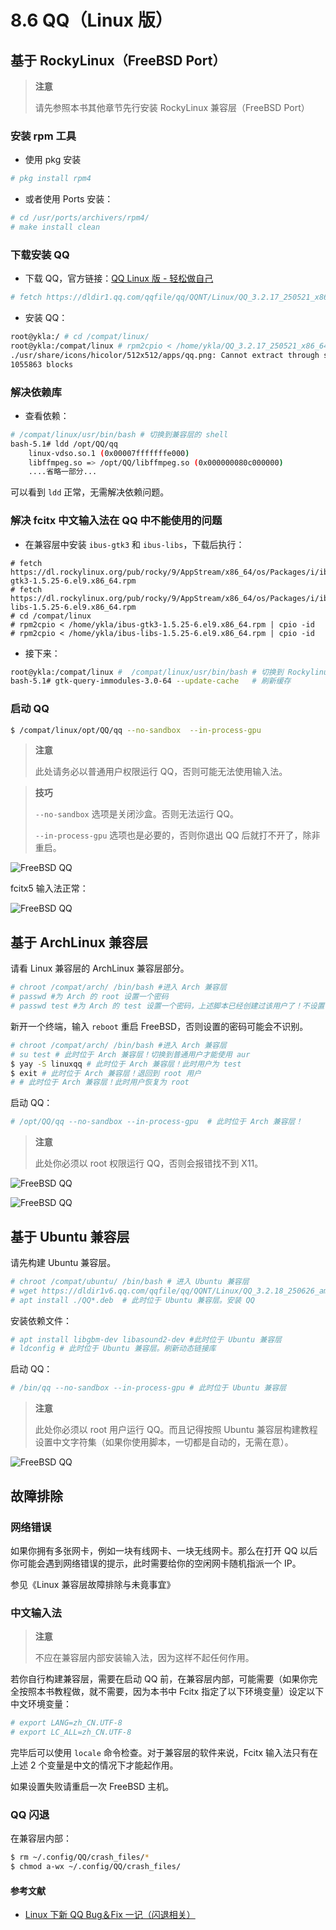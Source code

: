# 8.6 QQ（Linux 版）


## 基于 RockyLinux（FreeBSD Port）

>**注意**
>
>请先参照本书其他章节先行安装 RockyLinux 兼容层（FreeBSD Port）

### 安装 rpm 工具

- 使用 pkg 安装

```sh
# pkg install rpm4
```

- 或者使用 Ports 安装：

```sh
# cd /usr/ports/archivers/rpm4/ 
# make install clean
```

### 下载安装 QQ

- 下载 QQ，官方链接：[QQ Linux 版 - 轻松做自己](https://im.qq.com/linuxqq/index.shtml)

```sh
# fetch https://dldir1.qq.com/qqfile/qq/QQNT/Linux/QQ_3.2.17_250521_x86_64_01.rpm # 写作本文时链接如此，请自行获取最新链接
```

- 安装 QQ：

```sh
root@ykla:/ # cd /compat/linux/
root@ykla:/compat/linux # rpm2cpio < /home/ykla/QQ_3.2.17_250521_x86_64_01.rpm | cpio -id # 注意把 QQ 所在路径改成你自己的
./usr/share/icons/hicolor/512x512/apps/qq.png: Cannot extract through symlink usr/share/icons/hicolor/512x512/apps/qq.png
1055863 blocks
```

### 解决依赖库

- 查看依赖：

```sh
# /compat/linux/usr/bin/bash # 切换到兼容层的 shell
bash-5.1# ldd /opt/QQ/qq 
	linux-vdso.so.1 (0x00007fffffffe000)
	libffmpeg.so => /opt/QQ/libffmpeg.so (0x000000080c000000)
	....省略一部分...
```

可以看到 `ldd` 正常，无需解决依赖问题。

### 解决 fcitx 中文输入法在 QQ 中不能使用的问题

- 在兼容层中安装 `ibus-gtk3` 和 `ibus-libs`，下载后执行：

```
# fetch https://dl.rockylinux.org/pub/rocky/9/AppStream/x86_64/os/Packages/i/ibus-gtk3-1.5.25-6.el9.x86_64.rpm
# fetch https://dl.rockylinux.org/pub/rocky/9/AppStream/x86_64/os/Packages/i/ibus-libs-1.5.25-6.el9.x86_64.rpm
# cd /compat/linux 
# rpm2cpio < /home/ykla/ibus-gtk3-1.5.25-6.el9.x86_64.rpm | cpio -id
# rpm2cpio < /home/ykla/ibus-libs-1.5.25-6.el9.x86_64.rpm | cpio -id
```

- 接下来：

```sh
root@ykla:/compat/linux #  /compat/linux/usr/bin/bash # 切换到 Rockylinux 的 bash
bash-5.1# gtk-query-immodules-3.0-64 --update-cache   # 刷新缓存
```


### 启动 QQ

```sh
$ /compat/linux/opt/QQ/qq --no-sandbox  --in-process-gpu
```

>**注意**
>
>此处请务必以普通用户权限运行 QQ，否则可能无法使用输入法。

>**技巧**
>
>`--no-sandbox` 选项是关闭沙盒。否则无法运行 QQ。
>
>`--in-process-gpu` 选项也是必要的，否则你退出 QQ 后就打不开了，除非重启。

![FreeBSD QQ](../.gitbook/assets/rlqq.png)

fcitx5 输入法正常：

![FreeBSD QQ](../.gitbook/assets/rlqq2.png)

## 基于 ArchLinux 兼容层

请看 Linux 兼容层的 ArchLinux 兼容层部分。  

```sh
# chroot /compat/arch/ /bin/bash #进入 Arch 兼容层
# passwd #为 Arch 的 root 设置一个密码
# passwd test #为 Arch 的 test 设置一个密码，上述脚本已经创建过该用户了！不设置密码无法正常使用 aur。

```

新开一个终端，输入 `reboot` 重启 FreeBSD，否则设置的密码可能会不识别。

```sh
# chroot /compat/arch/ /bin/bash #进入 Arch 兼容层
# su test # 此时位于 Arch 兼容层！切换到普通用户才能使用 aur
$ yay -S linuxqq # 此时位于 Arch 兼容层！此时用户为 test
$ exit # 此时位于 Arch 兼容层！退回到 root 用户
# # 此时位于 Arch 兼容层！此时用户恢复为 root
```

启动 QQ：

```sh
# /opt/QQ/qq --no-sandbox --in-process-gpu  # 此时位于 Arch 兼容层！
```

>**注意**
>
>此处你必须以 root 权限运行 QQ，否则会报错找不到 X11。

![FreeBSD QQ](../.gitbook/assets/rlqq3.png)

![FreeBSD QQ](../.gitbook/assets/rlqq4.png)

## 基于 Ubuntu 兼容层

请先构建 Ubuntu 兼容层。

```sh
# chroot /compat/ubuntu/ /bin/bash # 进入 Ubuntu 兼容层
# wget https://dldir1v6.qq.com/qqfile/qq/QQNT/Linux/QQ_3.2.18_250626_amd64_01.deb # 此时位于 Ubuntu 兼容层。下载 QQ
# apt install ./QQ*.deb  # 此时位于 Ubuntu 兼容层。安装 QQ
```

安装依赖文件：

```sh
# apt install libgbm-dev libasound2-dev #此时位于 Ubuntu 兼容层
# ldconfig # 此时位于 Ubuntu 兼容层。刷新动态链接库
```

启动 QQ：

```sh
# /bin/qq --no-sandbox --in-process-gpu # 此时位于 Ubuntu 兼容层
```

>**注意**
>
>此处你必须以 root 用户运行 QQ。而且记得按照 Ubuntu 兼容层构建教程设置中文字符集（如果你使用脚本，一切都是自动的，无需在意）。

![FreeBSD QQ](../.gitbook/assets/rlqq5.png)

## 故障排除

### 网络错误

如果你拥有多张网卡，例如一块有线网卡、一块无线网卡。那么在打开 QQ 以后你可能会遇到网络错误的提示，此时需要给你的空闲网卡随机指派一个 IP。

参见《Linux 兼容层故障排除与未竟事宜》

### 中文输入法

>**注意**
>
>不应在兼容层内部安装输入法，因为这样不起任何作用。

若你自行构建兼容层，需要在启动 QQ 前，在兼容层内部，可能需要（如果你完全按照本书教程做，就不需要，因为本书中 Fcitx 指定了以下环境变量）设定以下中文环境变量：

```sh
# export LANG=zh_CN.UTF-8 
# export LC_ALL=zh_CN.UTF-8 
```

完毕后可以使用 `locale` 命令检查。对于兼容层的软件来说，Fcitx 输入法只有在上述 2 个变量是中文的情况下才能起作用。

如果设置失败请重启一次 FreeBSD 主机。

### QQ 闪退

在兼容层内部：

```sh
$ rm ~/.config/QQ/crash_files/*
$ chmod a-wx ~/.config/QQ/crash_files/
```

#### 参考文献

- [Linux 下新 QQ Bug＆Fix 一记（闪退相关）](https://zhuanlan.zhihu.com/p/645895811)
